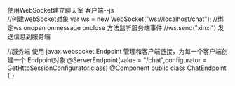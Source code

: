 使用WebSocket建立聊天室
客户端--js  
 //创建webSocket对象
var ws = new WebSocket("ws://localhost/chat");
//绑定ws onopen  onmessage onclose 方法监听服务端事件
//ws.send("xinxi") 发送信息到服务端

//服务端 使用 javax.websocket.Endpoint 管理和客户端链接，为每一个客户端创建一个 Endpoint对象
@ServerEndpoint(value = "/chat",configurator = GetHttpSessionConfigurator.class)
@Component
public class ChatEndpoint {
}
